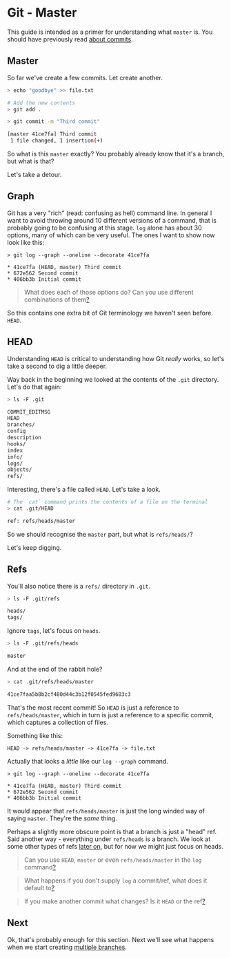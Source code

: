 Git - Master
============

This guide is intended as a primer for understanding
what `master` is. You should have previously
read [about commits](commit.md).


Master
------

So far we've create a few commits. Let create another.

```sh
> echo "goodbye" >> file.txt

# Add the new contents
> git add .

> git commit -m "Third commit"

[master 41ce7fa] Third commit
 1 file changed, 1 insertion(+)
```

So what is this `master` exactly?
You probably already know that it's a branch,
but what is that?

Let's take a detour.


Graph
-----

Git has a very "rich" (read: confusing as hell) command line.
In general I want to avoid throwing around 10 different versions
of a command, that is probably going to be confusing at this stage.
`log` alone has about 30 options, many of which can be very useful.
The ones I want to show now look like this:

```
> git log --graph --oneline --decorate 41ce7fa

* 41ce7fa (HEAD, master) Third commit
* 672e562 Second commit
* 406bb3b Initial commit
```


> What does each of those options do?
> Can you use different combinations of them[?](explanation/log_options.md)

So this contains one extra bit of Git terminology we haven't seen before. `HEAD`.


HEAD
----

Understanding `HEAD` is critical to understanding how Git _really_ works,
so let's take a second to dig a little deeper.

Way back in the beginning we looked at the contents of the `.git` directory.
Let's do that again:

```sh
> ls -F .git

COMMIT_EDITMSG
HEAD
branches/
config
description
hooks/
index
info/
logs/
objects/
refs/
```

Interesting, there's a file called `HEAD`. Let's take a look.

```sh
# The `cat` command prints the contents of a file on the terminal
> cat .git/HEAD

ref: refs/heads/master
```

So we should recognise the `master` part, but what is `refs/heads/`?

Let's keep digging.


Refs
----

You'll also notice there is a `refs/` directory in `.git`.

```sh
> ls -F .git/refs

heads/
tags/
```

Ignore `tags`, let's focus on `heads`.

```sh
> ls -F .git/refs/heads

master
```

And at the end of the rabbit hole?

```sh
> cat .git/refs/heads/master

41ce7faa5b8b2cf480d44c3b12f0545fed9683c3
```

That's the most recent commit!
So `HEAD` is just a reference to `refs/heads/master`,
which in turn is just a reference to a specific commit,
which captures a collection of files.

Something like this:

```
HEAD -> refs/heads/master -> 41ce7fa -> file.txt
```

Actually that looks a _little_ like our `log --graph` command.

```
> git log --graph --oneline --decorate 41ce7fa

* 41ce7fa (HEAD, master) Third commit
* 672e562 Second commit
* 406bb3b Initial commit
```

It would appear that `refs/heads/master` is just the long winded way
of saying `master`. They're the _same_ thing.

Perhaps a slightly more obscure point is that a branch is just a "head" ref.
Said another way - everything under `refs/heads` is a branch.
We look at some other types of refs [later on](remotes.md), but for now we
might just focus on heads.


> Can you use `HEAD`, `master` or even `refs/heads/master` in the `log` command[?](explanation/log_resolve.md)

> What happens if you don't supply `log` a commit/ref, what does it default to[?](explanation/log_head.md)

> If you make another commit what changes? Is it `HEAD` or the ref[?](explanation/head_commit.md)


Next
----

Ok, that's probably enough for this section.
Next we'll see what happens when we start creating
[multiple branches](branches.md).
